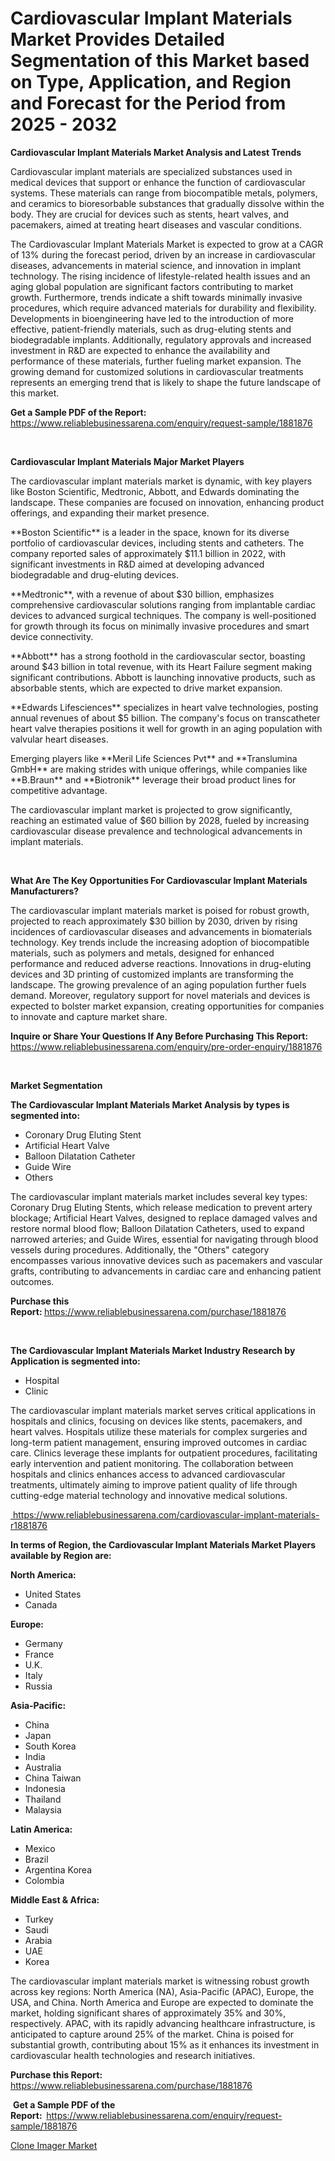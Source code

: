 <p><h1>Cardiovascular Implant Materials Market Provides Detailed Segmentation of this Market based on Type, Application, and Region and Forecast for the Period from 2025 - 2032</h1></p><p><strong>Cardiovascular Implant Materials Market Analysis and Latest Trends</strong></p>
<p><p>Cardiovascular implant materials are specialized substances used in medical devices that support or enhance the function of cardiovascular systems. These materials can range from biocompatible metals, polymers, and ceramics to bioresorbable substances that gradually dissolve within the body. They are crucial for devices such as stents, heart valves, and pacemakers, aimed at treating heart diseases and vascular conditions.</p><p>The Cardiovascular Implant Materials Market is expected to grow at a CAGR of 13% during the forecast period, driven by an increase in cardiovascular diseases, advancements in material science, and innovation in implant technology. The rising incidence of lifestyle-related health issues and an aging global population are significant factors contributing to market growth. Furthermore, trends indicate a shift towards minimally invasive procedures, which require advanced materials for durability and flexibility. Developments in bioengineering have led to the introduction of more effective, patient-friendly materials, such as drug-eluting stents and biodegradable implants. Additionally, regulatory approvals and increased investment in R&D are expected to enhance the availability and performance of these materials, further fueling market expansion. The growing demand for customized solutions in cardiovascular treatments represents an emerging trend that is likely to shape the future landscape of this market.</p></p>
<p><strong>Get a Sample PDF of the Report:&nbsp;</strong> <a href="https://www.reliablebusinessarena.com/enquiry/request-sample/1881876?utm_campaign=3135&utm_medium=2&utm_source=Github&utm_content=ia&utm_term=05032025&utm_id=cardiovascular-implant-materials">https://www.reliablebusinessarena.com/enquiry/request-sample/1881876</a></p>
<p>&nbsp;</p>
<p><strong>Cardiovascular Implant Materials Major Market Players</strong></p>
<p><p>The cardiovascular implant materials market is dynamic, with key players like Boston Scientific, Medtronic, Abbott, and Edwards dominating the landscape. These companies are focused on innovation, enhancing product offerings, and expanding their market presence. </p><p>**Boston Scientific** is a leader in the space, known for its diverse portfolio of cardiovascular devices, including stents and catheters. The company reported sales of approximately $11.1 billion in 2022, with significant investments in R&D aimed at developing advanced biodegradable and drug-eluting devices. </p><p>**Medtronic**, with a revenue of about $30 billion, emphasizes comprehensive cardiovascular solutions ranging from implantable cardiac devices to advanced surgical techniques. The company is well-positioned for growth through its focus on minimally invasive procedures and smart device connectivity.</p><p>**Abbott** has a strong foothold in the cardiovascular sector, boasting around $43 billion in total revenue, with its Heart Failure segment making significant contributions. Abbott is launching innovative products, such as absorbable stents, which are expected to drive market expansion.</p><p>**Edwards Lifesciences** specializes in heart valve technologies, posting annual revenues of about $5 billion. The company's focus on transcatheter heart valve therapies positions it well for growth in an aging population with valvular heart diseases.</p><p>Emerging players like **Meril Life Sciences Pvt** and **Translumina GmbH** are making strides with unique offerings, while companies like **B.Braun** and **Biotronik** leverage their broad product lines for competitive advantage.</p><p>The cardiovascular implant market is projected to grow significantly, reaching an estimated value of $60 billion by 2028, fueled by increasing cardiovascular disease prevalence and technological advancements in implant materials.</p></p>
<p>&nbsp;</p>
<p><strong>What Are The Key Opportunities For Cardiovascular Implant Materials Manufacturers?</strong></p>
<p><p>The cardiovascular implant materials market is poised for robust growth, projected to reach approximately $30 billion by 2030, driven by rising incidences of cardiovascular diseases and advancements in biomaterials technology. Key trends include the increasing adoption of biocompatible materials, such as polymers and metals, designed for enhanced performance and reduced adverse reactions. Innovations in drug-eluting devices and 3D printing of customized implants are transforming the landscape. The growing prevalence of an aging population further fuels demand. Moreover, regulatory support for novel materials and devices is expected to bolster market expansion, creating opportunities for companies to innovate and capture market share.</p></p>
<p><strong>Inquire or Share Your Questions If Any Before Purchasing This Report:</strong> <a href="https://www.reliablebusinessarena.com/enquiry/pre-order-enquiry/1881876?utm_campaign=3135&utm_medium=2&utm_source=Github&utm_content=ia&utm_term=05032025&utm_id=cardiovascular-implant-materials">https://www.reliablebusinessarena.com/enquiry/pre-order-enquiry/1881876</a></p>
<p>&nbsp;</p>
<p><strong>Market Segmentation</strong></p>
<p><strong>The Cardiovascular Implant Materials Market Analysis by types is segmented into:</strong></p>
<p><ul><li>Coronary Drug Eluting Stent</li><li>Artificial Heart Valve</li><li>Balloon Dilatation Catheter</li><li>Guide Wire</li><li>Others</li></ul></p>
<p><p>The cardiovascular implant materials market includes several key types: Coronary Drug Eluting Stents, which release medication to prevent artery blockage; Artificial Heart Valves, designed to replace damaged valves and restore normal blood flow; Balloon Dilatation Catheters, used to expand narrowed arteries; and Guide Wires, essential for navigating through blood vessels during procedures. Additionally, the "Others" category encompasses various innovative devices such as pacemakers and vascular grafts, contributing to advancements in cardiac care and enhancing patient outcomes.</p></p>
<p><strong>Purchase this Report:&nbsp;</strong><a href="https://www.reliablebusinessarena.com/purchase/1881876?utm_campaign=3135&utm_medium=2&utm_source=Github&utm_content=ia&utm_term=05032025&utm_id=cardiovascular-implant-materials">https://www.reliablebusinessarena.com/purchase/1881876</a></p>
<p>&nbsp;</p>
<p><strong>The Cardiovascular Implant Materials Market Industry Research by Application is segmented into:</strong></p>
<p><ul><li>Hospital</li><li>Clinic</li></ul></p>
<p><p>The cardiovascular implant materials market serves critical applications in hospitals and clinics, focusing on devices like stents, pacemakers, and heart valves. Hospitals utilize these materials for complex surgeries and long-term patient management, ensuring improved outcomes in cardiac care. Clinics leverage these implants for outpatient procedures, facilitating early intervention and patient monitoring. The collaboration between hospitals and clinics enhances access to advanced cardiovascular treatments, ultimately aiming to improve patient quality of life through cutting-edge material technology and innovative medical solutions.</p></p>
<p><a href="https://www.reliablebusinessarena.com/cardiovascular-implant-materials-r1881876?utm_campaign=3135&utm_medium=2&utm_source=Github&utm_content=ia&utm_term=05032025&utm_id=cardiovascular-implant-materials">&nbsp;https://www.reliablebusinessarena.com/cardiovascular-implant-materials-r1881876</a></p>
<p><strong>In terms of Region, the Cardiovascular Implant Materials Market Players available by Region are:</strong></p>
<p>
    <p> <strong> North America: </strong>
        <ul>
            <li>United States</li>
            <li>Canada</li>
        </ul>
        </p> 
    <p> <strong> Europe: </strong>
        <ul>
            <li>Germany</li>
            <li>France</li>
            <li>U.K.</li>
            <li>Italy</li>
            <li>Russia</li>
        </ul>
        </p> 
    <p> <strong> Asia-Pacific: </strong>
        <ul>
            <li>China</li>
            <li>Japan</li>
            <li>South Korea</li>
            <li>India</li>
            <li>Australia</li>
            <li>China Taiwan</li>
            <li>Indonesia</li>
            <li>Thailand</li>
            <li>Malaysia</li>
        </ul>
        </p> 
    <p> <strong> Latin America: </strong>
        <ul>
            <li>Mexico</li>
            <li>Brazil</li>
            <li>Argentina Korea</li>
            <li>Colombia</li>
        </ul>
        </p> 
    <p> <strong> Middle East & Africa: </strong>
        <ul>
            <li>Turkey</li>
            <li>Saudi</li>
            <li>Arabia</li>
            <li>UAE</li>
            <li>Korea</li>
        </ul>
    </p>
    </p>
<p><p>The cardiovascular implant materials market is witnessing robust growth across key regions: North America (NA), Asia-Pacific (APAC), Europe, the USA, and China. North America and Europe are expected to dominate the market, holding significant shares of approximately 35% and 30%, respectively. APAC, with its rapidly advancing healthcare infrastructure, is anticipated to capture around 25% of the market. China is poised for substantial growth, contributing about 15% as it enhances its investment in cardiovascular health technologies and research initiatives.</p></p>
<p><strong>Purchase this Report: </strong><a href="https://www.reliablebusinessarena.com/purchase/1881876?utm_campaign=3135&utm_medium=2&utm_source=Github&utm_content=ia&utm_term=05032025&utm_id=cardiovascular-implant-materials">https://www.reliablebusinessarena.com/purchase/1881876</a></p>
<p>&nbsp;<strong>Get a Sample PDF of the Report:&nbsp;&nbsp;</strong><a href="https://www.reliablebusinessarena.com/enquiry/request-sample/1881876?utm_campaign=3135&utm_medium=2&utm_source=Github&utm_content=ia&utm_term=05032025&utm_id=cardiovascular-implant-materials">https://www.reliablebusinessarena.com/enquiry/request-sample/1881876</a></p>
<p><strong></strong></p>
<p><p><a href="https://github.com/carendesrochers299/Market-Research-Report-List-1/blob/main/clone-imager-market.md?utm_campaign=3135&utm_medium=2&utm_source=Github&utm_content=ia&utm_term=05032025&utm_id=cardiovascular-implant-materials">Clone Imager Market</a></p></p>